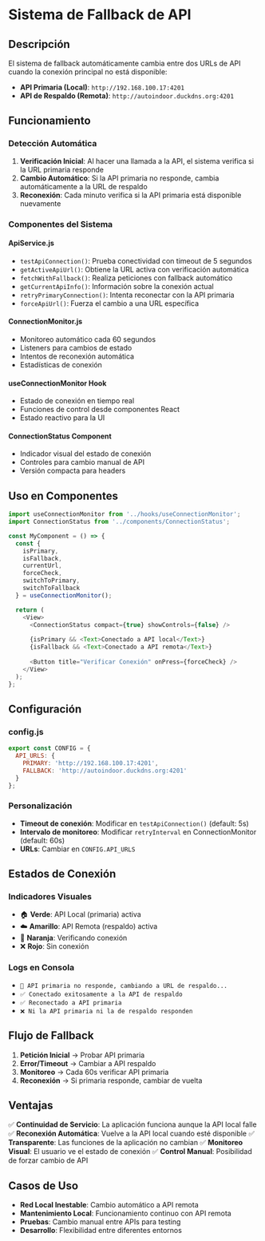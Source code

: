 # Sistema de Fallback de API

## Descripción
El sistema de fallback automáticamente cambia entre dos URLs de API cuando la conexión principal no está disponible:

- **API Primaria (Local)**: `http://192.168.100.17:4201`
- **API de Respaldo (Remota)**: `http://autoindoor.duckdns.org:4201`

## Funcionamiento

### Detección Automática
1. **Verificación Inicial**: Al hacer una llamada a la API, el sistema verifica si la URL primaria responde
2. **Cambio Automático**: Si la API primaria no responde, cambia automáticamente a la URL de respaldo
3. **Reconexión**: Cada minuto verifica si la API primaria está disponible nuevamente

### Componentes del Sistema

#### ApiService.js
- `testApiConnection()`: Prueba conectividad con timeout de 5 segundos
- `getActiveApiUrl()`: Obtiene la URL activa con verificación automática
- `fetchWithFallback()`: Realiza peticiones con fallback automático
- `getCurrentApiInfo()`: Información sobre la conexión actual
- `retryPrimaryConnection()`: Intenta reconectar con la API primaria
- `forceApiUrl()`: Fuerza el cambio a una URL específica

#### ConnectionMonitor.js
- Monitoreo automático cada 60 segundos
- Listeners para cambios de estado
- Intentos de reconexión automática
- Estadísticas de conexión

#### useConnectionMonitor Hook
- Estado de conexión en tiempo real
- Funciones de control desde componentes React
- Estado reactivo para la UI

#### ConnectionStatus Component
- Indicador visual del estado de conexión
- Controles para cambio manual de API
- Versión compacta para headers

## Uso en Componentes

```javascript
import useConnectionMonitor from '../hooks/useConnectionMonitor';
import ConnectionStatus from '../components/ConnectionStatus';

const MyComponent = () => {
  const { 
    isPrimary, 
    isFallback, 
    currentUrl,
    forceCheck,
    switchToPrimary,
    switchToFallback 
  } = useConnectionMonitor();

  return (
    <View>
      <ConnectionStatus compact={true} showControls={false} />
      
      {isPrimary && <Text>Conectado a API local</Text>}
      {isFallback && <Text>Conectado a API remota</Text>}
      
      <Button title="Verificar Conexión" onPress={forceCheck} />
    </View>
  );
};
```

## Configuración

### config.js
```javascript
export const CONFIG = {
  API_URLS: {
    PRIMARY: 'http://192.168.100.17:4201',
    FALLBACK: 'http://autoindoor.duckdns.org:4201'
  }
};
```

### Personalización
- **Timeout de conexión**: Modificar en `testApiConnection()` (default: 5s)
- **Intervalo de monitoreo**: Modificar `retryInterval` en ConnectionMonitor (default: 60s)
- **URLs**: Cambiar en `CONFIG.API_URLS`

## Estados de Conexión

### Indicadores Visuales
- 🏠 **Verde**: API Local (primaria) activa
- ☁️ **Amarillo**: API Remota (respaldo) activa  
- 🔄 **Naranja**: Verificando conexión
- ❌ **Rojo**: Sin conexión

### Logs en Consola
- `🔄 API primaria no responde, cambiando a URL de respaldo...`
- `✅ Conectado exitosamente a la API de respaldo`
- `✅ Reconectado a API primaria`
- `❌ Ni la API primaria ni la de respaldo responden`

## Flujo de Fallback

1. **Petición Inicial** → Probar API primaria
2. **Error/Timeout** → Cambiar a API respaldo
3. **Monitoreo** → Cada 60s verificar API primaria
4. **Reconexión** → Si primaria responde, cambiar de vuelta

## Ventajas

✅ **Continuidad de Servicio**: La aplicación funciona aunque la API local falle
✅ **Reconexión Automática**: Vuelve a la API local cuando esté disponible
✅ **Transparente**: Las funciones de la aplicación no cambian
✅ **Monitoreo Visual**: El usuario ve el estado de conexión
✅ **Control Manual**: Posibilidad de forzar cambio de API

## Casos de Uso

- **Red Local Inestable**: Cambio automático a API remota
- **Mantenimiento Local**: Funcionamiento continuo con API remota  
- **Pruebas**: Cambio manual entre APIs para testing
- **Desarrollo**: Flexibilidad entre diferentes entornos
